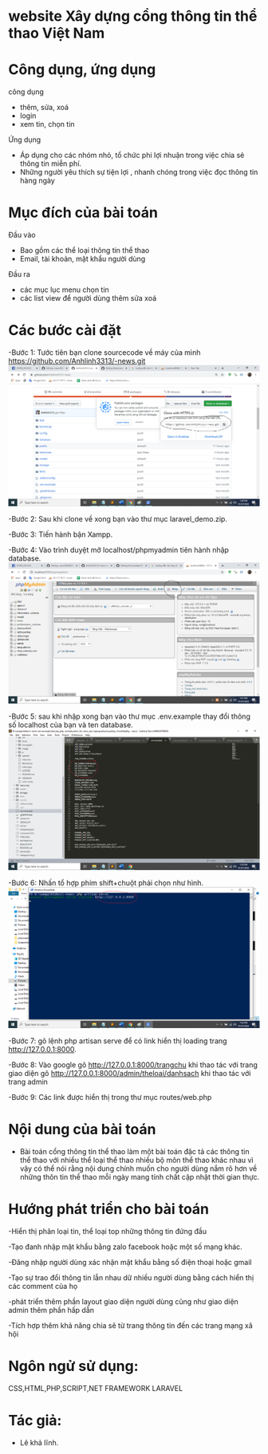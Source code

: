 # website Xây dựng cổng thông tin thể thao Việt Nam

# Công dụng, ứng dụng
công dụng
  - thêm, sửa, xoá
  - login
  - xem tin, chọn tin
  
Ứng dụng
  - Áp dụng cho các nhóm nhỏ, tổ chức phi lợi nhuận trong việc chia sẻ thông tin miễn phí.
  - Những người yêu thích sự tiện lợi , nhanh chóng trong việc đọc thông tin hàng ngày

# Mục đích của bài toán
Đầu vào
  - Bao gồm các thể loại thông tin thể thao
  - Email, tài khoản, mật khẩu người dùng

Đầu ra
   - các mục lục menu chọn tin
   - các list view để người dùng thêm sửa xoá

# Các bước cài đặt
-Bước 1: Tước tiên bạn clone sourcecode về máy của mình https://github.com/Anhlinh3313/-news.git
  <img src="public/huongdan/1.png" />

-Bước 2: Sau khi clone về xong bạn vào thư mục laravel_demo.zip.

-Bước 3: Tiến hành bận Xampp.

-Bước 4: Vào trình duyệt mở localhost/phpmyadmin tiên hành nhập database.
  <img src="public/huongdan/3.png" />

-Bước 5: sau khi nhập xong bạn vào thư mục .env.example thay đổi thông số localhost của bạn và ten database.
   <img src="public/huongdan/2.png" />

-Bước 6: Nhấn tổ hợp phím shift+chuột phải chọn như hình.
<img src="public/huongdan/5.png" />

-Bước 7: gõ lệnh php artisan serve để có link hiển thị loading trang http://127.0.0.1:8000.

-Bước 8: Vào google gõ http://127.0.0.1:8000/trangchu khi thao tác với trang giao diện
         gõ http://127.0.0.1:8000/admin/theloai/danhsach khi thao tác với trang admin

-Bước 9: Các link được hiển thị trong thư mục routes/web.php



# Nội dung của bài toán
- Bài toán cổng thông tin thể thao làm một bài toán đặc tả các thông tin thể thao với nhiều thể loại thể thao nhiều bộ môn thể thao khác nhau vì vậy có thể nói rằng nội dung chính muốn cho người dùng nắm rõ hơn về những thôn tin thể thao mỗi ngày mang tính chất cập nhật thời gian thực.

# Hướng phát triển cho bài toán
-Hiển thị phân loại tin, thể loại top những thông tin đứng đầu

-Tạo đanh nhập mật khẩu bằng zalo facebook hoặc một số mạng khác.

-Đăng nhập người dùng xác nhận mật khẩu bằng số điện thoại hoặc gmail

-Tạo sự trao đổi thông tin lẫn nhau dữ nhiều người dùng bằng cách hiển thị các comment của họ 

-phát triển thêm phần layout giao diện người dùng cũng như giao diện admin thêm phần hấp dẫn

-Tích hợp thêm khả năng chia sẽ từ trang thông tin đến các trang mạng xã hội

# Ngôn ngử sử dụng:

 CSS,HTML,PHP,SCRIPT,NET FRAMEWORK LARAVEL

# Tác giả:
- Lê khả lĩnh.




